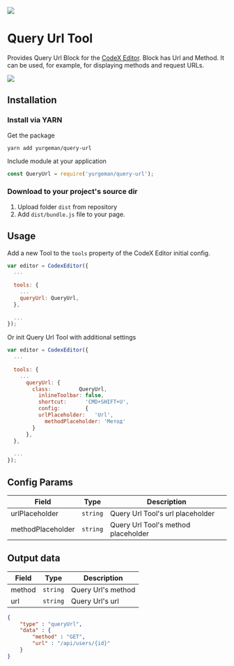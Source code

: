 ![](https://badgen.net/badge/CodeX%20Editor/v2.0/blue)

# Query Url Tool

Provides Query Url Block for the [CodeX Editor](https://ifmo.su/editor). Block has Url and Method. It can be used, for example, for displaying methods and request URLs.

![](https://imgur.com/eWSbnnu.png)

## Installation

### Install via YARN

Get the package

```shell
yarn add yurgeman/query-url
```

Include module at your application

```javascript
const QueryUrl = require('yurgeman/query-url');
```

### Download to your project's source dir

1. Upload folder `dist` from repository
2. Add `dist/bundle.js` file to your page.

## Usage

Add a new Tool to the `tools` property of the CodeX Editor initial config.

```javascript
var editor = CodexEditor({
  ...
  
  tools: {
    ...
    queryUrl: QueryUrl,
  },
  
  ...
});
```

Or init Query Url Tool with additional settings

```javascript
var editor = CodexEditor({
  ...
  
  tools: {
    ...
      queryUrl: {
        class:         QueryUrl,
          inlineToolbar: false,
          shortcut:      'CMD+SHIFT+U',
          config:        {
          urlPlaceholder:   'Url',
            methodPlaceholder: 'Метод'
        }
      },
  },
  
  ...
});
```

## Config Params

| Field              | Type     | Description                       |
| ------------------ | -------- | ----------------------------------|
| urlPlaceholder   | `string` | Query Url Tool's url placeholder  |
| methodPlaceholder | `string` | Query Url Tool's method placeholder|

## Output data

| Field     | Type     | Description      |
| --------- | -------- | -----------------|
| method     | `string` | Query Url's method  |
| url   | `string` | Query Url's url|

```json
{
    "type" : "queryUrl",
    "data" : {
        "method" : "GET",
        "url" : "/api/users/{id}"
    }
}
```
